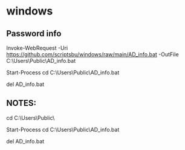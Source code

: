 # windows

Password info
--

Invoke-WebRequest -Uri https://github.com/scriptsbu/windows/raw/main/AD_info.bat -OutFile C:\Users\Public\AD_info.bat

Start-Process cd C:\Users\Public\AD_info.bat

del AD_info.bat


NOTES:
--
cd C:\Users\Public\

Start-Process cd C:\Users\Public\AD_info.bat

del AD_info.bat
